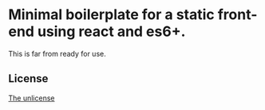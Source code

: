 Minimal boilerplate for a static front-end using react and es6+.
================================================================

This is far from ready for use.


## License

[The unlicense](./LICENSE)
